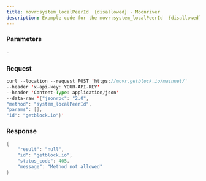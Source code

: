 ```yaml
---
title: movr:system_localPeerId  {disallowed} - Moonriver
description: Example code for the movr:system_localPeerId  {disallowed} json-rpc method. Сomplete guide on how to use movr:system_localPeerId  {disallowed} json-rpc in GetBlock.io Web3 documentation.
---
```


### Parameters


\-

### Request

``` java
curl --location --request POST 'https://movr.getblock.io/mainnet/' 
--header 'x-api-key: YOUR-API-KEY' 
--header 'Content-Type: application/json' 
--data-raw '{"jsonrpc": "2.0",
"method": "system_localPeerId",
"params": [],
"id": "getblock.io"}'
```

###  Response

``` java
{
    "result": "null",
    "id": "getblock.io",
    "status_code": 405,
    "message": "Method not allowed"
}
```

